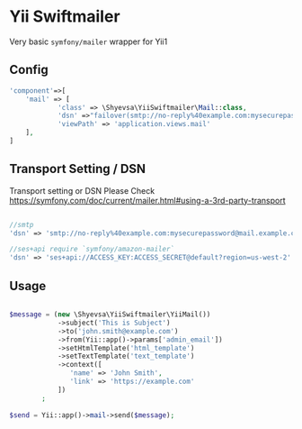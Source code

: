 # Yii Swiftmailer

Very basic `symfony/mailer` wrapper for Yii1

## Config

```php
'component'=>[
    'mail' => [
            'class' => \Shyevsa\YiiSwiftmailer\Mail::class,            
            'dsn' =>"failover(smtp://no-reply%40example.com:mysecurepassword@mail.example.com:587 ses+api://ACCESS_KEY:ACCESS_SECRET@default?region=us-west-2)",            
            'viewPath' => 'application.views.mail'
    ],
]
```

## Transport Setting / DSN

Transport setting or DSN Please Check https://symfony.com/doc/current/mailer.html#using-a-3rd-party-transport

```php

//smtp
'dsn' => 'smtp://no-reply%40example.com:mysecurepassword@mail.example.com:587'

//ses+api require `symfony/amazon-mailer`
'dsn' => 'ses+api://ACCESS_KEY:ACCESS_SECRET@default?region=us-west-2'

```

## Usage

```php

$message = (new \Shyevsa\YiiSwiftmailer\YiiMail())
            ->subject('This is Subject')
            ->to('john.smith@example.com')
            ->from(Yii::app()->params['admin_email'])
            ->setHtmlTemplate('html_template')
            ->setTextTemplate('text_template')
            ->context([
               'name' => 'John Smith',
               'link' => 'https://example.com'
            ])
        ;
        
$send = Yii::app()->mail->send($message);

```